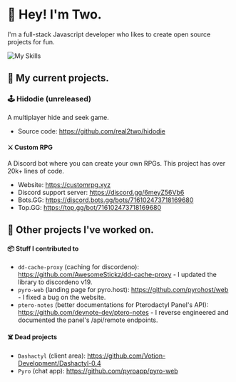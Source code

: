# 👋 Hey! I'm Two.

I'm a full-stack Javascript developer who likes to create open source projects for fun.

![My Skills](https://skillicons.dev/icons?i=ts,js,mysql,mongodb)

## 📌 My current projects.

### 🕹️ Hidodie (unreleased)

A multiplayer hide and seek game.

- Source code: https://github.com/real2two/hidodie

#### ⚔️ Custom RPG

A Discord bot where you can create your own RPGs. This project has over 20k+ lines of code.

- Website: https://customrpg.xyz
- Discord support server: https://discord.gg/6meyZ56Vb6
- Bots.GG: https://discord.bots.gg/bots/716102473718169680
- Top.GG: https://top.gg/bot/716102473718169680

## 📂 Other projects I've worked on.

#### 📦 Stuff I contributed to

- `dd-cache-proxy` (caching for discordeno): https://github.com/AwesomeStickz/dd-cache-proxy - I updated the library to discordeno v19.
- `pyro-web` (landing page for pyro.host): https://github.com/pyrohost/web - I fixed a bug on the website.
- `ptero-notes` (better documentations for Pterodactyl Panel's API): https://github.com/devnote-dev/ptero-notes - I reverse engineered and documented the panel's /api/remote endpoints.

#### ☠️ Dead projects

- `Dashactyl` (client area): https://github.com/Votion-Development/Dashactyl-0.4
- `Pyro` (chat app): https://github.com/pyroapp/pyro-web
